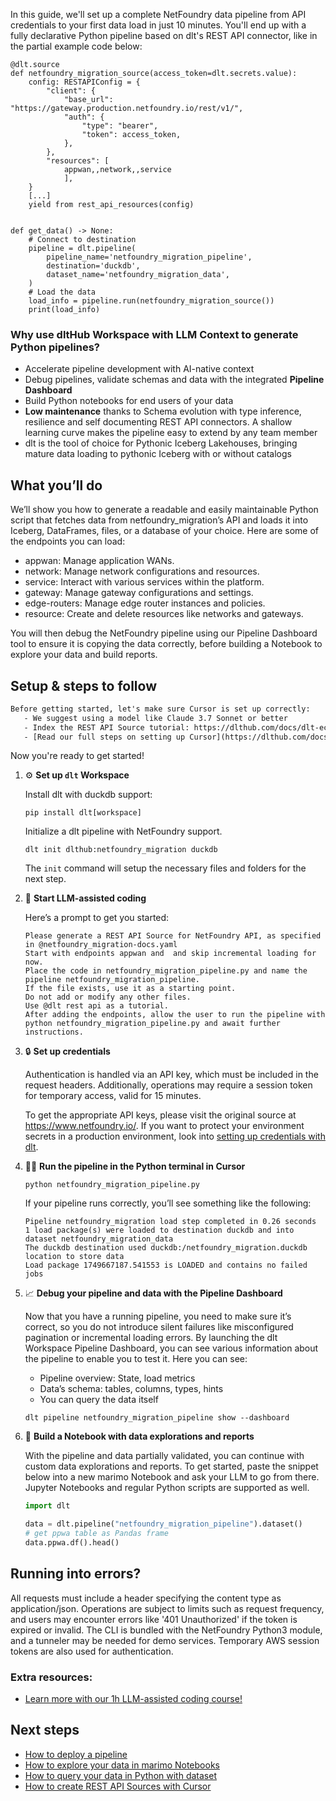 In this guide, we'll set up a complete NetFoundry data pipeline from API credentials to your first data load in just 10 minutes. You'll end up with a fully declarative Python pipeline based on dlt's REST API connector, like in the partial example code below:

```python-outcome
@dlt.source
def netfoundry_migration_source(access_token=dlt.secrets.value):
    config: RESTAPIConfig = {
        "client": {
            "base_url": "https://gateway.production.netfoundry.io/rest/v1/",
            "auth": {
                "type": "bearer",
                "token": access_token,
            },
        },
        "resources": [
            appwan,,network,,service
            ],
    }
    [...]
    yield from rest_api_resources(config)


def get_data() -> None:
    # Connect to destination
    pipeline = dlt.pipeline(
        pipeline_name='netfoundry_migration_pipeline',
        destination='duckdb',
        dataset_name='netfoundry_migration_data', 
    )
    # Load the data
    load_info = pipeline.run(netfoundry_migration_source())
    print(load_info) 
```

### Why use dltHub Workspace with LLM Context to generate Python pipelines?

- Accelerate pipeline development with AI-native context
- Debug pipelines, validate schemas and data with the integrated **Pipeline Dashboard**
- Build Python notebooks for end users of your data
- **Low maintenance** thanks to Schema evolution with type inference, resilience and self documenting REST API connectors. A shallow learning curve makes the pipeline easy to extend by any team member
- dlt is the tool of choice for Pythonic Iceberg Lakehouses, bringing mature data loading to pythonic Iceberg with or without catalogs

## What you’ll do

We’ll show you how to generate a readable and easily maintainable Python script that fetches data from netfoundry_migration’s API and loads it into Iceberg, DataFrames, files, or a database of your choice. Here are some of the endpoints you can load:

- appwan: Manage application WANs.
- network: Manage network configurations and resources.
- service: Interact with various services within the platform.
- gateway: Manage gateway configurations and settings.
- edge-routers: Manage edge router instances and policies.
- resource: Create and delete resources like networks and gateways.

You will then debug the NetFoundry pipeline using our Pipeline Dashboard tool to ensure it is copying the data correctly, before building a Notebook to explore your data and build reports.

## Setup & steps to follow

```default
Before getting started, let's make sure Cursor is set up correctly:
   - We suggest using a model like Claude 3.7 Sonnet or better
   - Index the REST API Source tutorial: https://dlthub.com/docs/dlt-ecosystem/verified-sources/rest_api/ and add it to context as **@dlt rest api**
   - [Read our full steps on setting up Cursor](https://dlthub.com/docs/dlt-ecosystem/llm-tooling/cursor-restapi#23-configuring-cursor-with-documentation)
```

Now you're ready to get started!

1. ⚙️ **Set up `dlt` Workspace**
    
    Install dlt with duckdb support:
    ```shell
    pip install dlt[workspace]
    ```

    Initialize a dlt pipeline with NetFoundry support.
    ```shell
    dlt init dlthub:netfoundry_migration duckdb
    ```

    The `init` command will setup the necessary files and folders for the next step.
    
2. 🤠 **Start LLM-assisted coding**
    
    Here’s a prompt to get you started:
    
    ```prompt
    Please generate a REST API Source for NetFoundry API, as specified in @netfoundry_migration-docs.yaml 
    Start with endpoints appwan and  and skip incremental loading for now. 
    Place the code in netfoundry_migration_pipeline.py and name the pipeline netfoundry_migration_pipeline. 
    If the file exists, use it as a starting point. 
    Do not add or modify any other files. 
    Use @dlt rest api as a tutorial. 
    After adding the endpoints, allow the user to run the pipeline with python netfoundry_migration_pipeline.py and await further instructions.
    ```

    
3. 🔒 **Set up credentials** 
    
    Authentication is handled via an API key, which must be included in the request headers. Additionally, operations may require a session token for temporary access, valid for 15 minutes.
    
    To get the appropriate API keys, please visit the original source at https://www.netfoundry.io/.
    If you want to protect your environment secrets in a production environment, look into [setting up credentials with dlt](https://dlthub.com/docs/walkthroughs/add_credentials).
    
4. 🏃‍♀️ **Run the pipeline in the Python terminal in Cursor**
    
    ```shell
    python netfoundry_migration_pipeline.py
    ```
    
    If your pipeline runs correctly, you’ll see something like the following:
    
    ```shell
    Pipeline netfoundry_migration load step completed in 0.26 seconds
    1 load package(s) were loaded to destination duckdb and into dataset netfoundry_migration_data
    The duckdb destination used duckdb:/netfoundry_migration.duckdb location to store data
    Load package 1749667187.541553 is LOADED and contains no failed jobs
    ```
    
5. 📈 **Debug your pipeline and data with the Pipeline Dashboard**

    Now that you have a running pipeline, you need to make sure it’s correct, so you do not introduce silent failures like misconfigured pagination or incremental loading errors. By launching the dlt Workspace Pipeline Dashboard, you can see various information about the pipeline to enable you to test it. Here you can see:
    - Pipeline overview: State, load metrics
    - Data’s schema: tables, columns, types, hints
    - You can query the data itself
    
    ```shell
    dlt pipeline netfoundry_migration_pipeline show --dashboard
    ```
    
6. 🐍 **Build a Notebook with data explorations and reports**

    With the pipeline and data partially validated, you can continue with custom data explorations and reports. To get started, paste the snippet below into a new marimo Notebook and ask your LLM to go from there. Jupyter Notebooks and regular Python scripts are supported as well.

    
    ```python
    import dlt

   data = dlt.pipeline("netfoundry_migration_pipeline").dataset()
   # get ppwa table as Pandas frame
   data.ppwa.df().head()
    ```

## Running into errors?

All requests must include a header specifying the content type as application/json. Operations are subject to limits such as request frequency, and users may encounter errors like '401 Unauthorized' if the token is expired or invalid. The CLI is bundled with the NetFoundry Python3 module, and a tunneler may be needed for demo services. Temporary AWS session tokens are also used for authentication.

### Extra resources:

- [Learn more with our 1h LLM-assisted coding course!](https://www.youtube.com/watch?v=GGid70rnJuM)

## Next steps

- [How to deploy a pipeline](https://dlthub.com/docs/walkthroughs/deploy-a-pipeline)
- [How to explore your data in marimo Notebooks](https://dlthub.com/docs/general-usage/dataset-access/marimo)
- [How to query your data in Python with dataset](https://dlthub.com/docs/general-usage/dataset-access/dataset)
- [How to create REST API Sources with Cursor](https://dlthub.com/docs/dlt-ecosystem/llm-tooling/cursor-restapi)